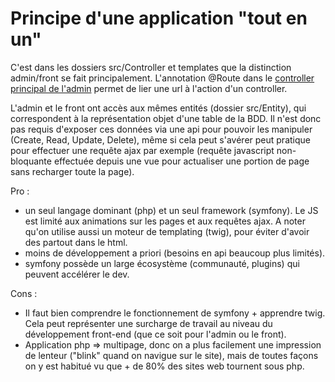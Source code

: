 # Principe d'une application "tout en un"

C'est dans les dossiers src/Controller et templates que la distinction admin/front se fait principalement.
L'annotation @Route dans le [controller principal de l'admin](https://github.com/VigiePirate/LORD/blob/symfony/lord/src/Controller/Admin/DashboardController.php) permet de lier une url à l'action d'un controller.

L'admin et le front ont accès aux mêmes entités (dossier src/Entity), qui correspondent à la représentation objet d'une table de la BDD. Il n'est donc pas requis d'exposer ces données via une api pour pouvoir les manipuler (Create, Read, Update, Delete), même si cela peut s'avérer peut pratique pour effectuer une requête ajax par exemple (requête javascript non-bloquante effectuée depuis une vue pour actualiser une portion de page sans recharger toute la page).

Pro :

- un seul langage dominant (php) et un seul framework (symfony). Le JS est limité aux animations sur les pages et aux requêtes ajax. A noter qu'on utilise aussi un moteur de templating (twig), pour éviter d'avoir des <?php echo "toto"; ?> partout dans le html.
- moins de développement a priori (besoins en api beaucoup plus limités).
- symfony possède un large écosystème (communauté, plugins) qui peuvent accélérer le dev.

Cons :

- Il faut bien comprendre le fonctionnement de symfony + apprendre twig. Cela peut représenter une surcharge de travail au niveau du développement front-end (que ce soit pour l'admin ou le front).
- Application php => multipage, donc on a plus facilement une impression de lenteur ("blink" quand on navigue sur le site), mais de toutes façons on y est habitué vu que + de 80% des sites web tournent sous php.

